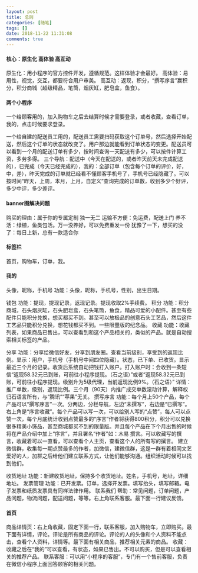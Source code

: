 ```yaml
---
layout: post
title: 总则
categories: [随笔]
tags: []
date: 2018-11-22 11:31:08
comments: true
---
```


#### 核心：原生化  高体验  高互动

原生化：用小程序的官方控件开发，遵循规范。这样体验才会最好。
高体验：易用性，视觉，交互，都要符合用户审美。
高互动：返现，积分，“撰写序言”赢积分，积分商城（超级精品，笔筒，烟灰缸，肥皂盒，鱼食）。

#### 两个小程序

一个给顾客用的，加入购物车之后去结算时候才需要登录，或者收藏，查看订单，我的，点击时候要求登录。

一个给自建的配送员工用的，配送员工需要扫码获取这个订单号，然后选择开始配送，然后这个订单的状态就改变了。用户那边就能看到订单状态的变更。配送员可以看到一个月的配送订单有多少，按时间查询一天配送有多少，可以按件计算工资，多劳多得。
三个导航：配送中（今天在配送的，或者昨天前天未完成配送的），已完成（今天已经完成的），我的：全部订单（包含每个订单的评价，好，中，差），昨天完成的订单就已经看不懂顾客手机号了，手机号已经隐藏了。可以按时间“昨天，上周，本月，上月，自定义”查询完成的订单数，收到多少个好评，多少中评，多少差评。

#### banner图解决问题

购买的理由：属于你的专属定制 独一无二
运输不方便：免运费，配送上门
养不活：绿植，鱼类包活。万一没养好，可以免费重发一份
犹豫了一下，想买的没了：每日上新，总有一款适合你

#### 标签栏

首页，购物车，订单，我。

#### 我的

头像，昵称，手机号   功能：头像，昵称，手机号，性别，出生日期。

钱包  功能：提现，提现记录，返现记录。提现收取2%手续费。
积分  功能：积分商城，石头烟灰缸，石头肥皂盒，石头笔筒，鱼食，精品可爱的小配件。甚至有些配件只能积分兑换，想买都买不到。甚至可以放极品的创意石头工艺品，然后这件工艺品只能积分兑换，想花钱都买不到。一些限量版的纪念品。
收藏  功能：收藏列表，如果商品已售出，可以查看到和这个产品相关的，类似的产品。就是自动搜索相关标签的产品。

分享  功能：分享给微信好友，分享到朋友圈。查看当前级别，享受到的返现比例。显示：用户，手机号（手机号中间四位隐藏）。状态，已下单、已收货。显示最近三个月的记录。收货后系统自动把钱打入账户。打入账户时：会收到一条短信“返现58.32元已到账，可前往小程序提现。（石之语）”或者“返现58.32元已到账，可前往小程序提现。级别升为5级代理，当前返现比例9%。（石之语）”
详情：推广单数，级别，返现比例。三个月（90天）内推广成交单数滚动计算，解释权归石语言所有，与“腾讯”“苹果”无关。
撰写序言 功能：每个月上50个产品，每个产品可以“撰写序言”一次。分两边，分栏导航，左边“未撰写”，右边是“已撰写”。右上角是“序言收藏”。每个产品可以写一次，可以给别人写的“点赞”，每人可以点赞一次，每个月底统计收到点赞最多的“序言”作者将获得800积分，积分可以兑换很多精美小饰品，甚至商城都买不到的限量版。并且每个产品在下个月出售的时候将在产品介绍中加上“序言”，并且署名“作者”如：木易 撰言。可以收藏写的撰言，收藏着可以一直看，可以查看个人主页，查看这个人的所有写的撰言。   建立微信群，收集每一期点赞最多的作者，加微信，建微信群，这是一群有着相同文艺爱好的人，加群之后给他们建立联系方式，让他们能够沟通。组织活动时候可以找到他们。

收货地址 功能：新建收货地址，保持多个收货地址。姓名，手机号，地址，详细地址。
发票管理 功能：已开发票。订单，选择开发票。填写抬头，填写邮箱。电子发票和纸质发票具有同样法律作用。
联系我们 帮助：常见问题，订单问题，产品问题，物流问题，配送问题，等等。右上角联系客服。最下面一行建议反馈。


#### 首页

商品详情页：右上角收藏，固定下面一行，联系客服，加入购物车，立即购买。最下面有详情，评论。评论是所有商品的评论。评论的人的头像和个人资料不能点击，查看个人资料，详情等。最下面有相关商品，推荐相关元素的商品。
收藏：收藏之后在“我的”可以查看，有状态，如果已售出。不可以购买，但是可以查看相关的推荐产品。
联系客服：可以用“小程序的客服”，专门有一个售前客服，负责在微信小程序上面回答顾客的相关问题。





